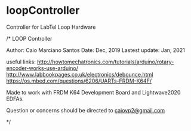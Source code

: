 # loopController
Controller for LabTel Loop Hardware

/* LOOP Controller

Author: Caio Marciano Santos
Date: Dec, 2019
Lastest update: Jan, 2021

useful links:
http://howtomechatronics.com/tutorials/arduino/rotary-encoder-works-use-arduino/
http://www.labbookpages.co.uk/electronics/debounce.html
https://os.mbed.com/questions/6206/UARTs-FRDM-K64F/

Made to work with FRDM K64 Development Board and Lightwave2020 EDFAs.

Question or concerns should be directed to caiovp2@gmail.com

*/
